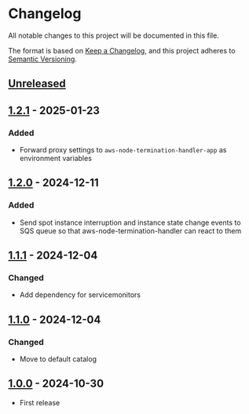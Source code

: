 # Changelog

All notable changes to this project will be documented in this file.

The format is based on [Keep a Changelog](https://keepachangelog.com/en/1.0.0/),
and this project adheres to [Semantic Versioning](https://semver.org/spec/v2.0.0.html).

## [Unreleased]

## [1.2.1] - 2025-01-23

### Added

- Forward proxy settings to `aws-node-termination-handler-app` as environment variables

## [1.2.0] - 2024-12-11

### Added

- Send spot instance interruption and instance state change events to SQS queue so that aws-node-termination-handler can react to them

## [1.1.1] - 2024-12-04

### Changed

- Add dependency for servicemonitors

## [1.1.0] - 2024-12-04

### Changed

- Move to default catalog

## [1.0.0] - 2024-10-30

- First release

[Unreleased]: https://github.com/giantswarm/aws-nth-bundle/compare/v1.2.1...HEAD
[1.2.1]: https://github.com/giantswarm/aws-nth-bundle/compare/v1.2.0...v1.2.1
[1.2.0]: https://github.com/giantswarm/aws-nth-bundle/compare/v1.1.1...v1.2.0
[1.1.1]: https://github.com/giantswarm/aws-nth-bundle/compare/v1.1.0...v1.1.1
[1.1.0]: https://github.com/giantswarm/aws-nth-bundle/compare/v1.0.0...v1.1.0
[1.0.0]: https://github.com/giantswarm/aws-nth-bundle/releases/tag/v1.0.0
